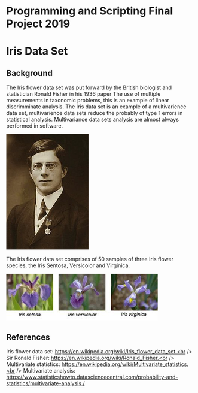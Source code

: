 # Programming and Scripting Final Project 2019

# Iris Data Set

## Background

The Iris flower data set was put forward by the British biologist and statistician Ronald Fisher in his 1936 paper The use of multiple measurements in taxonomic problems, this is an example of linear discrimminate analysis. The Iris data set is an example of a multivarience data set, multivarience data sets reduce the probably of type 1 errors in statistical analysis. Multivariance data sets analysis are almost always performed in software.

![Ronald Fisher](Images/Ronald-Fisher.JPG "Ronald Fisher")

The Iris flower data set comprises of 50 samples of three Iris flower species, the Iris Sentosa, Versicolor and Virginica.

![Iris Flower Species](Images/iris-flowers.jpe "Iris Flower Species")



## References

Iris flower data set: https://en.wikipedia.org/wiki/Iris_flower_data_set.<br />
Sir Ronald Fisher: https://en.wikipedia.org/wiki/Ronald_Fisher.<br />
Multivariate statistics: https://en.wikipedia.org/wiki/Multivariate_statistics.<br />
Multivariate analysis: https://www.statisticshowto.datasciencecentral.com/probability-and-statistics/multivariate-analysis./<br />
